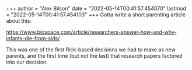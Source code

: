 +++
author = "Alex Bilson"
date = "2022-05-14T00:41:57.454070"
lastmod = "2022-05-14T00:41:57.454103"
+++
Gotta write a short parenting article about this:

https://www.biospace.com/article/researchers-answer-how-and-why-infants-die-from-sids/

This was one of the first Rick-based decisions we had to make as new parents, and the first time (but not the last) that research papers factored into our decision.